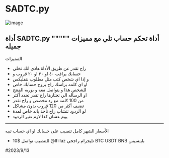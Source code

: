 # SADTC.py


![image](https://github.com/lfillaz/SADTC.py/assets/114345508/cab815c5-d501-425c-9f96-39baf7c7f382)

أداة SADTC.py 
"""""
أداة تحكم حساب تلي مع مميزات جميله 
------
المميزات
- راح تقدر عن طريق الأداة هاذي انك تخلي 
- حسابك يراقب ٤٠ او ٣٠ او ٢٠ قروب و  
- و إذا اي شخص كتب مثل مطلوب نتفليكس 
- او اي كلمه براسك راح يروح حسابك خاص
- للشخص هذا و يتواصل معه و يوريه المنتج 
- او الرساله الي تختارها راح تقدر تحدد أكثر 
- من 100 كلمه مع رد مخصص و راح تقدر 
- تضيف أكثر من 120 قروب بدون مشاكل 
- لو الردود تتشاب راح تأخذ باند خاص لمدة 
- يوم عشان كذا لازم تغير الردود 
----------
الأسعار
الشهر كامل تنصيب على حسابك او اي حساب تبيه 
- 10$ 
للتنصيب تواصل @lfillaz تليجرام
راجحي BTC USDT  BNB باينسيس 

#2023/9/13
